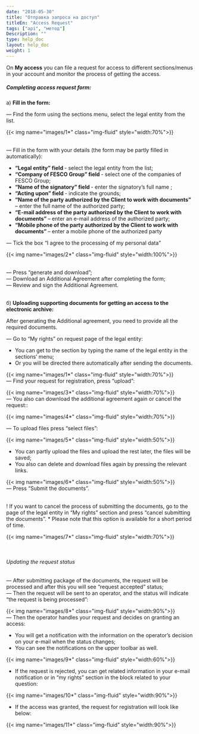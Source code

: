```yaml
---
date: "2018-05-30"
title: "Отправка запроса на доступ"
titleEn: "Access Request"
tags: ["api", "метод"]
Description: ""
type: help_doc
layout: help_doc
weight: 1
---
```


<div class="pixxett-alert pixxett-alert-icon alert4-light">
  <i class="fa fa-info-circle"></i>On <b>My access</b> you can file a request for access to different sections/menus in your account and monitor the process of getting the access.  </div>

##### Completing access request form:

а) <b>Fill in the form:</b> <br/>

— Find the form using the sections menu, select the legal entity from the list. 

{{< img name="images/1*" class="img-fluid" style="width:70%">}}

<br/>
— Fill in the form with your details (the form may be partly filled in automatically): 

* <b>“Legal entity” field </b> - select the legal entity from the list;
* <b>“Company of FESCO Group” field </b>  - select one of the companies of FESCO Group;
* <b>“Name of the signatory” field </b> - enter the signatory’s full name ;
* <b>“Acting upon” field </b> - indicate the grounds;
* <b>“Name of the party authorized by the Client to work with documents” </b> – enter the full name of the authorized party;
* <b>“E-mail address of the party authorized by the Client to work with documents” </b> – enter an e-mail address of the authorized party;
* <b>“Mobile phone of the party authorized by the Client to work with documents” </b> – enter a mobile phone of the authorized party

— Tick the box “I agree to the processing of my personal data”

{{< img name="images/2*" class="img-fluid" style="width:100%">}}

<br/>
— Press “generate and download”; <br/>
— Download an Additional Agreement after completing the form; <br/>
— Review and sign the Additional Agreement. <br/>
<br/>

б)  <b>Uploading supporting documents for getting an access to the electronic archive:</b> 

After generating the Additional agreement, you need to provide all the required documents.

— Go to “My rights” on request page of the legal entity: <br/>

* You can get to the section by typing the name of the legal entity in the sections’ menu; <br/>
* Or you will be directed there automatically after sending the documents. <br/>

{{< img name="images/1*" class="img-fluid" style="width:70%">}}
<br/>
— Find your request for registration, press “upload”:

{{< img name="images/3*" class="img-fluid" style="width:70%">}}
<br/>
— You also can download the additional agreement again or cancel the request::

{{< img name="images/4*" class="img-fluid" style="width:70%">}}

— To upload files press “select files”:

{{< img name="images/5*" class="img-fluid" style="width:50%">}}

* You can partly upload the files and upload the rest later, the files will be saved; <br/>
* You also can delete and download files again by pressing the relevant links. <br/>

{{< img name="images/6*" class="img-fluid" style="width:50%">}}
<br/>
— Press “Submit the documents”.

<br/>
! If you want to cancel the process of submitting the documents, go to the page of the legal entity in “My rights” section and press “cancel submitting the documents”.
* Please note that this option is available for a short period of time. 
 
{{< img name="images/7*" class="img-fluid" style="width:70%">}}

<br/>

###### Updating the request status 

— After submitting package of the documents, the request will be processed and after this you will see “request accepted” status; <br/>
— Then the request will be sent to an operator, and the status will indicate “the request is being processed”: <br/>

{{< img name="images/8*" class="img-fluid" style="width:90%">}}
<br/>
— Then the operator handles your request and decides on granting an access:

* You will get a notification with the information on the operator’s decision on your e-mail when the status changes; <br/>
* You can see the notifications on the upper toolbar as well. <br/>

{{< img name="images/9*" class="img-fluid" style="width:60%">}}

* If the request is rejected, you can get related information in your e-mail notification or in “my rights” section in the block related to your question: <br/>

{{< img name="images/10*" class="img-fluid" style="width:90%">}}
<br/>

* If the access was granted, the request for registration will look like below: <br/>

{{< img name="images/11*" class="img-fluid" style="width:90%">}}
